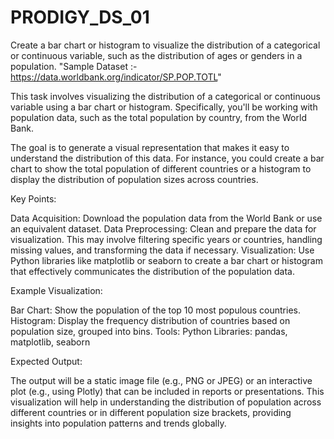 # PRODIGY_DS_01

Create a bar chart or histogram to visualize the distribution of a categorical or continuous variable, such as the distribution of ages or genders in a population.
"Sample Dataset :- https://data.worldbank.org/indicator/SP.POP.TOTL"

This task involves visualizing the distribution of a categorical or continuous variable using a bar chart or histogram. Specifically, you'll be working with population data, such as the total population by country, from the World Bank.

The goal is to generate a visual representation that makes it easy to understand the distribution of this data. For instance, you could create a bar chart to show the total population of different countries or a histogram to display the distribution of population sizes across countries.

Key Points:

Data Acquisition: Download the population data from the World Bank or use an equivalent dataset.
Data Preprocessing: Clean and prepare the data for visualization. This may involve filtering specific years or countries, handling missing values, and transforming the data if necessary.
Visualization: Use Python libraries like matplotlib or seaborn to create a bar chart or histogram that effectively communicates the distribution of the population data.

Example Visualization:

Bar Chart: Show the population of the top 10 most populous countries.
Histogram: Display the frequency distribution of countries based on population size, grouped into bins.
Tools:
Python Libraries: pandas, matplotlib, seaborn

Expected Output:

The output will be a static image file (e.g., PNG or JPEG) or an interactive plot (e.g., using Plotly) that can be included in reports or presentations.
This visualization will help in understanding the distribution of population across different countries or in different population size brackets, providing insights into population patterns and trends globally.
